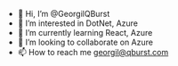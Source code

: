 - 👋 Hi, I’m @GeorgilQBurst
- 👀 I’m interested in DotNet, Azure
- 🌱 I’m currently learning React, Azure
- 💞️ I’m looking to collaborate on Azure
- 📫 How to reach me georgil@qburst.com

<!---
GeorgilQBurst/GeorgilQBurst is a ✨ special ✨ repository because its `README.md` (this file) appears on your GitHub profile.
You can click the Preview link to take a look at your changes.
--->
